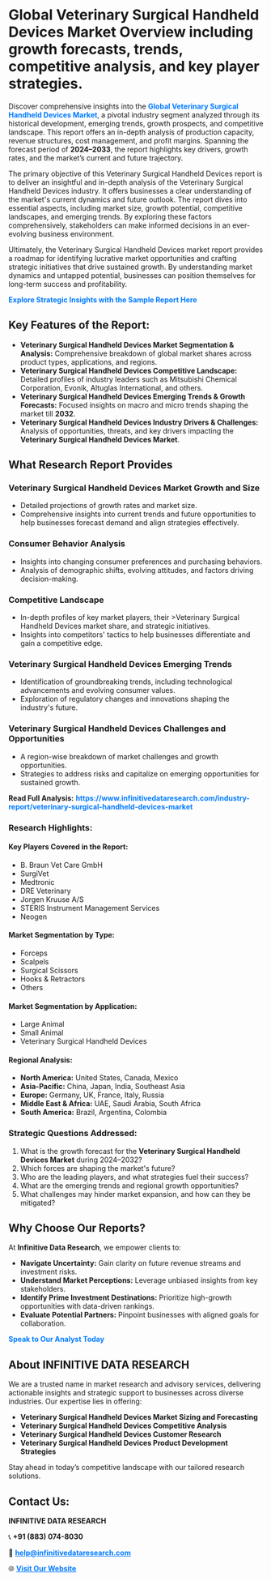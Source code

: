 <h1>Global Veterinary Surgical Handheld Devices Market Overview including growth forecasts, trends, competitive analysis, and key player strategies.</h1>
<p>
Discover comprehensive insights into the 
<a href="https://www.infinitivedataresearch.com/industry-report/veterinary-surgical-handheld-devices-market" rel="dofollow" style="color: #007BFF; text-decoration: none;"><strong>Global Veterinary Surgical Handheld Devices Market</strong></a>, a pivotal industry segment analyzed through its historical development, emerging trends, growth prospects, and competitive landscape. This report offers an in-depth analysis of production capacity, revenue structures, cost management, and profit margins. Spanning the forecast period of <strong>2024–2033</strong>, the report highlights key drivers, growth rates, and the market’s current and future trajectory.
</p>
<p>
The primary objective of this Veterinary Surgical Handheld Devices report is to deliver an insightful and in-depth analysis of the Veterinary Surgical Handheld Devices industry. It offers businesses a clear understanding of the market's current dynamics and future outlook. The report dives into essential aspects, including market size, growth potential, competitive landscapes, and emerging trends. By exploring these factors comprehensively, stakeholders can make informed decisions in an ever-evolving business environment.
</p>
<p>
Ultimately, the Veterinary Surgical Handheld Devices market report provides a roadmap for identifying lucrative market opportunities and crafting strategic initiatives that drive sustained growth. By understanding market dynamics and untapped potential, businesses can position themselves for long-term success and profitability.
</p>
<p>
<a href="https://www.infinitivedataresearch.com/request-sample/reportId=112561" style="color: #007BFF; text-decoration: none;"><strong>Explore Strategic Insights with the Sample Report Here</strong></a>
</p>

<h2>Key Features of the Report:</h2>
<ul>
<li><strong>Veterinary Surgical Handheld Devices Market Segmentation & Analysis:</strong> Comprehensive breakdown of global market shares across product types, applications, and regions.</li>
<li><strong>Veterinary Surgical Handheld Devices Competitive Landscape:</strong> Detailed profiles of industry leaders such as Mitsubishi Chemical Corporation, Evonik, Altuglas International, and others.</li>
<li><strong>Veterinary Surgical Handheld Devices Emerging Trends & Growth Forecasts:</strong> Focused insights on macro and micro trends shaping the market till <strong>2032</strong>.</li>
<li><strong>Veterinary Surgical Handheld Devices Industry Drivers & Challenges:</strong> Analysis of opportunities, threats, and key drivers impacting the <strong>Veterinary Surgical Handheld Devices Market</strong>.</li>
</ul>

<h2>What Research Report Provides</h2>
<h3>Veterinary Surgical Handheld Devices Market Growth and Size</h3>
<ul>
<li>Detailed projections of growth rates and market size.</li>
<li>Comprehensive insights into current trends and future opportunities to help businesses forecast demand and align strategies effectively.</li>
</ul>

<h3>Consumer Behavior Analysis</h3>
<ul>
<li>Insights into changing consumer preferences and purchasing behaviors.</li>
<li>Analysis of demographic shifts, evolving attitudes, and factors driving decision-making.</li>
</ul>

<h3>Competitive Landscape</h3>
<ul>
<li>In-depth profiles of key market players, their >Veterinary Surgical Handheld Devices market share, and strategic initiatives.</li>
<li>Insights into competitors' tactics to help businesses differentiate and gain a competitive edge.</li>
</ul>

<h3>Veterinary Surgical Handheld Devices Emerging Trends</h3>
<ul>
<li>Identification of groundbreaking trends, including technological advancements and evolving consumer values.</li>
<li>Exploration of regulatory changes and innovations shaping the industry's future.</li>
</ul>

<h3>Veterinary Surgical Handheld Devices Challenges and Opportunities</h3>
<ul>
<li>A region-wise breakdown of market challenges and growth opportunities.</li>
<li>Strategies to address risks and capitalize on emerging opportunities for sustained growth.</li>
</ul>
<p><strong>Read Full Analysis:</strong> <a href="https://www.infinitivedataresearch.com/industry-report/veterinary-surgical-handheld-devices-market" rel="dofollow" style="color: #007BFF; text-decoration: none;"><strong>https://www.infinitivedataresearch.com/industry-report/veterinary-surgical-handheld-devices-market</strong></a></p>
<h3>Research Highlights:</h3>
<h4>Key Players Covered in the Report:</h4>
<ul><li>B. Braun Vet Care GmbH</li><li>SurgiVet</li><li>Medtronic</li><li>DRE Veterinary</li><li>Jorgen Kruuse A/S</li><li>STERIS Instrument Management Services</li><li>Neogen</li></ul>
<h4>Market Segmentation by Type:</h4>
<ul><li>Forceps</li><li>Scalpels</li><li>Surgical Scissors</li><li>Hooks &amp; Retractors</li><li>Others</li></ul>
<h4>Market Segmentation by Application:</h4>
<ul><li>Large Animal</li><li>Small Animal</li><li>Veterinary Surgical Handheld Devices</li></ul>

<h4>Regional Analysis:</h4>
<ul>
<li><strong>North America:</strong> United States, Canada, Mexico</li>
<li><strong>Asia-Pacific:</strong> China, Japan, India, Southeast Asia</li>
<li><strong>Europe:</strong> Germany, UK, France, Italy, Russia</li>
<li><strong>Middle East & Africa:</strong> UAE, Saudi Arabia, South Africa</li>
<li><strong>South America:</strong> Brazil, Argentina, Colombia</li>
</ul>

<h3>Strategic Questions Addressed:</h3>
<ol>
<li>What is the growth forecast for the <strong>Veterinary Surgical Handheld Devices Market</strong> during 2024–2032?</li>
<li>Which forces are shaping the market's future?</li>
<li>Who are the leading players, and what strategies fuel their success?</li>
<li>What are the emerging trends and regional growth opportunities?</li>
<li>What challenges may hinder market expansion, and how can they be mitigated?</li>
</ol>

<h2>Why Choose Our Reports?</h2>
<p>At <strong>Infinitive Data Research</strong>, we empower clients to:</p>
<ul>
<li><strong>Navigate Uncertainty:</strong> Gain clarity on future revenue streams and investment risks.</li>
<li><strong>Understand Market Perceptions:</strong> Leverage unbiased insights from key stakeholders.</li>
<li><strong>Identify Prime Investment Destinations:</strong> Prioritize high-growth opportunities with data-driven rankings.</li>
<li><strong>Evaluate Potential Partners:</strong> Pinpoint businesses with aligned goals for collaboration.</li>
</ul>
<p><a href="https://www.infinitivedataresearch.com/industry-report/veterinary-surgical-handheld-devices-market" rel="dofollow" style="color: #007BFF; text-decoration: none;"><strong>Speak to Our Analyst Today</strong></a></p>

<h2>About INFINITIVE DATA RESEARCH</h2>
<p>We are a trusted name in market research and advisory services, delivering actionable insights and strategic support to businesses across diverse industries. Our expertise lies in offering:</p>
<ul>
<li><strong>Veterinary Surgical Handheld Devices Market Sizing and Forecasting</strong></li>
<li><strong>Veterinary Surgical Handheld Devices Competitive Analysis</strong></li>
<li><strong>Veterinary Surgical Handheld Devices Customer Research</strong></li>
<li><strong>Veterinary Surgical Handheld Devices Product Development Strategies</strong></li>
</ul>
<p>Stay ahead in today’s competitive landscape with our tailored research solutions.</p>

<h2>Contact Us:</h2>
<p><strong>INFINITIVE DATA RESEARCH</strong></p>
<p>📞 <strong>+91 (883) 074-8030</strong></p>
<p>📧 <strong><a href="mailto:help@infinitivedataresearch.com" style="color: #007BFF;">help@infinitivedataresearch.com</a></strong></p>
<p>🌐 <strong><a href="https://www.infinitivedataresearch.com" rel="dofollow" style="color: #007BFF;">Visit Our Website</a></strong></p>